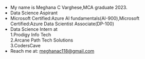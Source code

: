 - My name is Meghana C Varghese,MCA graduate 2023.
- Data Science Aspirant
- Microsoft Certified:Azure AI fundamentals(AI-900),Microsoft Certified:Azure Data Scientist Associate(DP-100)
- Data Science Intern at   
  1.Prodigy Info Tech  
  2.Arcane Path Tech Solutions  
  3.CodersCave
- Reach me at: meghanac118@gmail.com

<!---
MeghanaCVarghese/MeghanaCVarghese is a ✨ special ✨ repository because its `README.md` (this file) appears on your GitHub profile.
You can click the Preview link to take a look at your changes.
--->
